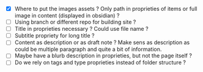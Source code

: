  - [x] Where to put the images assets ? Only path in proprieties of items or full image in content (displayed in obsidian) ?
 - [ ] Using branch or different repo for building site ?
 - [ ] Title in proprieties necessary ? Could use file name ?
 - [ ] Subtitle propriety for long title ?
 - [ ] Content as description or as draft note ? Make sens as description as could be multiple paragraph and quite a bit of information.
 - [ ] Maybe have a blurb description in proprieties, but not the page itself ?
 - [ ] Do we rely on tags and type proprieties instead of folder structure ?